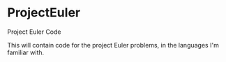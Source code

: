 # ProjectEuler
Project Euler Code

This will contain code for the project Euler problems, in the languages I'm familiar with.
